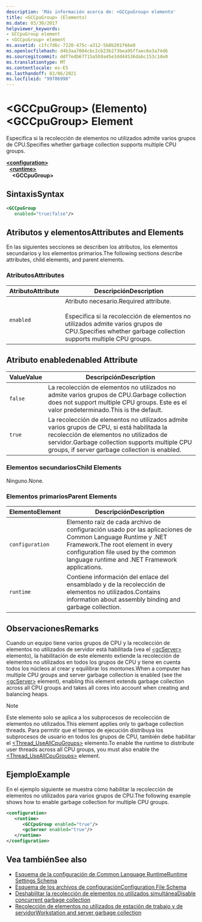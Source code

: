 ```yaml
---
description: 'Más información acerca de: <GCCpuGroup> elemento'
title: <GCCpuGroup> (Elemento)
ms.date: 03/30/2017
helpviewer_keywords:
- GCCpuGroup element
- <GCCpuGroup> element
ms.assetid: c1fc7d6c-7220-475c-a312-5b8b201f66e0
ms.openlocfilehash: d4b3aa7084cbc2cb23b273bea95ffaec6e3a74d6
ms.sourcegitcommit: ddf7edb67715a5b9a45e3dd44536dabc153c1de0
ms.translationtype: MT
ms.contentlocale: es-ES
ms.lasthandoff: 02/06/2021
ms.locfileid: "99786998"
---
```

# <a name="gccpugroup-element"></a><span data-ttu-id="cf2cb-103">\<GCCpuGroup> (Elemento)</span><span class="sxs-lookup"><span data-stu-id="cf2cb-103">\<GCCpuGroup> Element</span></span>

<span data-ttu-id="cf2cb-104">Especifica si la recolección de elementos no utilizados admite varios grupos de CPU.</span><span class="sxs-lookup"><span data-stu-id="cf2cb-104">Specifies whether garbage collection supports multiple CPU groups.</span></span>

[**\<configuration>**](../configuration-element.md)\
&nbsp;&nbsp;[**\<runtime>**](runtime-element.md)\
&nbsp;&nbsp;&nbsp;&nbsp;**\<GCCpuGroup>**

## <a name="syntax"></a><span data-ttu-id="cf2cb-105">Sintaxis</span><span class="sxs-lookup"><span data-stu-id="cf2cb-105">Syntax</span></span>

```xml
<GCCpuGroup
   enabled="true|false"/>
```

## <a name="attributes-and-elements"></a><span data-ttu-id="cf2cb-106">Atributos y elementos</span><span class="sxs-lookup"><span data-stu-id="cf2cb-106">Attributes and Elements</span></span>

<span data-ttu-id="cf2cb-107">En las siguientes secciones se describen los atributos, los elementos secundarios y los elementos primarios.</span><span class="sxs-lookup"><span data-stu-id="cf2cb-107">The following sections describe attributes, child elements, and parent elements.</span></span>

### <a name="attributes"></a><span data-ttu-id="cf2cb-108">Atributos</span><span class="sxs-lookup"><span data-stu-id="cf2cb-108">Attributes</span></span>

|<span data-ttu-id="cf2cb-109">Atributo</span><span class="sxs-lookup"><span data-stu-id="cf2cb-109">Attribute</span></span>|<span data-ttu-id="cf2cb-110">Descripción</span><span class="sxs-lookup"><span data-stu-id="cf2cb-110">Description</span></span>|
|---------------|-----------------|
|`enabled`|<span data-ttu-id="cf2cb-111">Atributo necesario.</span><span class="sxs-lookup"><span data-stu-id="cf2cb-111">Required attribute.</span></span><br /><br /> <span data-ttu-id="cf2cb-112">Especifica si la recolección de elementos no utilizados admite varios grupos de CPU.</span><span class="sxs-lookup"><span data-stu-id="cf2cb-112">Specifies whether garbage collection supports multiple CPU groups.</span></span>|

## <a name="enabled-attribute"></a><span data-ttu-id="cf2cb-113">Atributo enabled</span><span class="sxs-lookup"><span data-stu-id="cf2cb-113">enabled Attribute</span></span>

|<span data-ttu-id="cf2cb-114">Value</span><span class="sxs-lookup"><span data-stu-id="cf2cb-114">Value</span></span>|<span data-ttu-id="cf2cb-115">Descripción</span><span class="sxs-lookup"><span data-stu-id="cf2cb-115">Description</span></span>|
|-----------|-----------------|
|`false`|<span data-ttu-id="cf2cb-116">La recolección de elementos no utilizados no admite varios grupos de CPU.</span><span class="sxs-lookup"><span data-stu-id="cf2cb-116">Garbage collection does not support multiple CPU groups.</span></span> <span data-ttu-id="cf2cb-117">Este es el valor predeterminado.</span><span class="sxs-lookup"><span data-stu-id="cf2cb-117">This is the default.</span></span>|
|`true`|<span data-ttu-id="cf2cb-118">La recolección de elementos no utilizados admite varios grupos de CPU, si está habilitada la recolección de elementos no utilizados de servidor.</span><span class="sxs-lookup"><span data-stu-id="cf2cb-118">Garbage collection supports multiple CPU groups, if server garbage collection is enabled.</span></span>|

### <a name="child-elements"></a><span data-ttu-id="cf2cb-119">Elementos secundarios</span><span class="sxs-lookup"><span data-stu-id="cf2cb-119">Child Elements</span></span>

<span data-ttu-id="cf2cb-120">Ninguno.</span><span class="sxs-lookup"><span data-stu-id="cf2cb-120">None.</span></span>

### <a name="parent-elements"></a><span data-ttu-id="cf2cb-121">Elementos primarios</span><span class="sxs-lookup"><span data-stu-id="cf2cb-121">Parent Elements</span></span>

|<span data-ttu-id="cf2cb-122">Elemento</span><span class="sxs-lookup"><span data-stu-id="cf2cb-122">Element</span></span>|<span data-ttu-id="cf2cb-123">Descripción</span><span class="sxs-lookup"><span data-stu-id="cf2cb-123">Description</span></span>|
|-------------|-----------------|
|`configuration`|<span data-ttu-id="cf2cb-124">Elemento raíz de cada archivo de configuración usado por las aplicaciones de Common Language Runtime y .NET Framework.</span><span class="sxs-lookup"><span data-stu-id="cf2cb-124">The root element in every configuration file used by the common language runtime and .NET Framework applications.</span></span>|
|`runtime`|<span data-ttu-id="cf2cb-125">Contiene información del enlace del ensamblado y de la recolección de elementos no utilizados.</span><span class="sxs-lookup"><span data-stu-id="cf2cb-125">Contains information about assembly binding and garbage collection.</span></span>|

## <a name="remarks"></a><span data-ttu-id="cf2cb-126">Observaciones</span><span class="sxs-lookup"><span data-stu-id="cf2cb-126">Remarks</span></span>

<span data-ttu-id="cf2cb-127">Cuando un equipo tiene varios grupos de CPU y la recolección de elementos no utilizados de servidor está habilitada (vea el [\<gcServer>](gcserver-element.md) elemento), la habilitación de este elemento extiende la recolección de elementos no utilizados en todos los grupos de CPU y tiene en cuenta todos los núcleos al crear y equilibrar los montones.</span><span class="sxs-lookup"><span data-stu-id="cf2cb-127">When a computer has multiple CPU groups and server garbage collection is enabled (see the [\<gcServer>](gcserver-element.md) element), enabling this element extends garbage collection across all CPU groups and takes all cores into account when creating and balancing heaps.</span></span>

> [!NOTE]
> <span data-ttu-id="cf2cb-128">Este elemento solo se aplica a los subprocesos de recolección de elementos no utilizados.</span><span class="sxs-lookup"><span data-stu-id="cf2cb-128">This element applies only to garbage collection threads.</span></span> <span data-ttu-id="cf2cb-129">Para permitir que el tiempo de ejecución distribuya los subprocesos de usuario en todos los grupos de CPU, también debe habilitar el [\<Thread_UseAllCpuGroups>](thread-useallcpugroups-element.md) elemento.</span><span class="sxs-lookup"><span data-stu-id="cf2cb-129">To enable the runtime to distribute user threads across all CPU groups, you must also enable the [\<Thread_UseAllCpuGroups>](thread-useallcpugroups-element.md) element.</span></span>

## <a name="example"></a><span data-ttu-id="cf2cb-130">Ejemplo</span><span class="sxs-lookup"><span data-stu-id="cf2cb-130">Example</span></span>

<span data-ttu-id="cf2cb-131">En el ejemplo siguiente se muestra cómo habilitar la recolección de elementos no utilizados para varios grupos de CPU.</span><span class="sxs-lookup"><span data-stu-id="cf2cb-131">The following example shows how to enable garbage collection for multiple CPU groups.</span></span>

```xml
<configuration>
   <runtime>
      <GCCpuGroup enabled="true"/>
      <gcServer enabled="true"/>
   </runtime>
</configuration>
```

## <a name="see-also"></a><span data-ttu-id="cf2cb-132">Vea también</span><span class="sxs-lookup"><span data-stu-id="cf2cb-132">See also</span></span>

- [<span data-ttu-id="cf2cb-133">Esquema de la configuración de Common Language Runtime</span><span class="sxs-lookup"><span data-stu-id="cf2cb-133">Runtime Settings Schema</span></span>](index.md)
- [<span data-ttu-id="cf2cb-134">Esquema de los archivos de configuración</span><span class="sxs-lookup"><span data-stu-id="cf2cb-134">Configuration File Schema</span></span>](../index.md)
- [<span data-ttu-id="cf2cb-135">Deshabilitar la recolección de elementos no utilizados simultánea</span><span class="sxs-lookup"><span data-stu-id="cf2cb-135">Disable concurrent garbage collection</span></span>](gcconcurrent-element.md#to-disable-background-garbage-collection)
- [<span data-ttu-id="cf2cb-136">Recolección de elementos no utilizados de estación de trabajo y de servidor</span><span class="sxs-lookup"><span data-stu-id="cf2cb-136">Workstation and server garbage collection</span></span>](../../../../standard/garbage-collection/workstation-server-gc.md)
